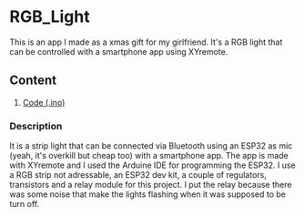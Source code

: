 # RGB_Light
This is an app I made as a xmas gift for my girlfriend. It's a RGB light that can be controlled with a smartphone app using XYremote.

## Content
1. [Code (.ino)](https://github.com/smorap/RGB_Light/tree/main/RGB_BT)

### Description
It is a strip light that can be connected via Bluetooth using an ESP32 as mic (yeah, it's overkill but cheap too) with a smartphone app. The app is made with XYremote and I used the Arduine IDE for programming the ESP32.
I use a RGB strip not adressable, an ESP32 dev kit, a couple of regulators, transistors and a relay module for this project. 
I put the relay because there was some noise that make the lights flashing when it was supposed to be turn off. 
